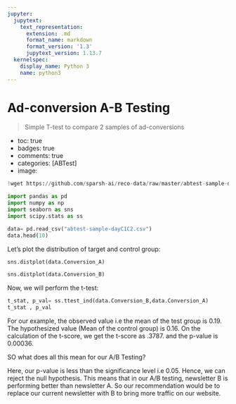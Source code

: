 ```yaml
---
jupyter:
  jupytext:
    text_representation:
      extension: .md
      format_name: markdown
      format_version: '1.3'
      jupytext_version: 1.13.7
  kernelspec:
    display_name: Python 3
    name: python3
---
```


<!-- #region id="jzX21dhMG60W" -->
# Ad-conversion A-B Testing
> Simple T-test to compare 2 samples of ad-conversions

- toc: true
- badges: true
- comments: true
- categories: [ABTest]
- image:
<!-- #endregion -->

```python colab={"base_uri": "https://localhost:8080/"} id="vQ13VFgf49GE" outputId="31f18908-5d9a-4b87-d4f2-1bb3dd397b33"
!wget https://github.com/sparsh-ai/reco-data/raw/master/abtest-sample-dayC1C2.csv
```

```python id="6j04Iy0N5C7h"
import pandas as pd
import numpy as np
import seaborn as sns
import scipy.stats as ss 
```

```python colab={"base_uri": "https://localhost:8080/", "height": 359} id="4ytG1m5A5Dy3" outputId="d5152c41-62ec-419b-9967-eae6a685b8b1"
data= pd.read_csv("abtest-sample-dayC1C2.csv")
data.head(10)
```

<!-- #region id="OO0ehoqj5L0j" -->
Let’s plot the distribution of target and control group:
<!-- #endregion -->

```python colab={"base_uri": "https://localhost:8080/", "height": 351} id="Jok5xwJD5JAX" outputId="c6bba329-983e-4264-d8b0-c8ed7c93bdc6"
sns.distplot(data.Conversion_A)
```

```python colab={"base_uri": "https://localhost:8080/", "height": 351} id="JVZ7sxHM5Nbv" outputId="63f18dc1-c6dd-411e-8207-c139125dee6d"
sns.distplot(data.Conversion_B)
```

<!-- #region id="i00JbDz15QsV" -->
Now, we will perform the t-test:
<!-- #endregion -->

```python colab={"base_uri": "https://localhost:8080/"} id="QOuEKhy05PGB" outputId="c1c4fb0d-8ac9-4e19-c17e-45b4d4f19878"
t_stat, p_val= ss.ttest_ind(data.Conversion_B,data.Conversion_A)
t_stat , p_val
```

<!-- #region id="wEZk66_4GKyQ" -->
For our example, the observed value i.e the mean of the test group is 0.19. The hypothesized value (Mean of the control group) is 0.16. On the calculation of the t-score, we get the t-score as .3787. and the p-value is 0.00036.

SO what does all this mean for our A/B Testing?

Here, our p-value is less than the significance level i.e 0.05. Hence, we can reject the null hypothesis. This means that in our A/B testing, newsletter B is performing better than newsletter A. So our recommendation would be to replace our current newsletter with B to bring more traffic on our website.
<!-- #endregion -->
